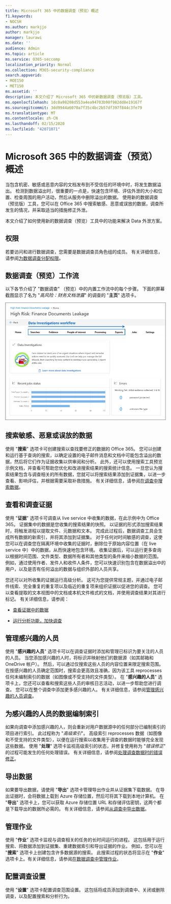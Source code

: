 ```yaml
---
title: Microsoft 365 中的数据调查（预览）概述
f1.keywords:
- NOCSH
ms.author: markjjo
author: markjjo
manager: laurawi
ms.date: ''
audience: Admin
ms.topic: article
ms.service: O365-seccomp
localization_priority: Normal
ms.collection: M365-security-compliance
search.appverid:
- MOE150
- MET150
ms.assetid: ''
description: 本文介绍了 Microsoft 365 中的新数据调查（预览版）工具。
ms.openlocfilehash: 1dc0a98208d553a4ea94703b98f982dd8e19167f
ms.sourcegitcommit: 3dd9944a6070a7f35c4bc2b57df397f844c3fe79
ms.translationtype: MT
ms.contentlocale: zh-CN
ms.lasthandoff: 02/15/2020
ms.locfileid: "42071071"
---
```

# <a name="overview-of-data-investigations-preview-in-microsoft-365"></a>Microsoft 365 中的数据调查（预览）概述

当包含机密、敏感或恶意内容的文档发布到不受信任的环境中时，将发生数据溢出。 检测到数据溢出时，很重要的一点是，快速包含环境、评估外泄的大小和位置、检查周围的用户活动，然后从服务中删除溢出的数据。 使用新的数据调查（预览版）工具，您可以在 Office 365 中搜索敏感、恶意或误放的数据，调查所发生的情况，并采取适当的措施修正外泄。  

本文介绍了如何使用新的数据调查（预览）工具中的功能来解决 Data 外泄方案。

## <a name="permissions"></a>权限

若要访问和进行数据调查，您需要是数据调查员角色组的成员。 有关详细信息，请参阅[为数据调查分配权限](permissions.md)。

## <a name="data-investigations-preview-workflow"></a>数据调查（预览）工作流 

以下各节介绍了 "数据调查" （预览）中的内置工作流中的每个步骤。 下面的屏幕截图显示了名为 "*高风险：财务文档泄露*" 的调查的 "**主页**" 选项卡。 

![数据调查工具中的工作流](../media/DataInvestigationsWorkflow.png)

## <a name="search-for-sensitive-malicious-or-misplaced-data"></a>搜索敏感、恶意或误放的数据

使用 "**搜索**" 选项卡可创建搜索以查找要修正的数据的 Office 365。 您可以创建和运行基于查询的搜索，以确定设置的电子邮件消息和文档中可能包含溢出的数据，然后将它们作为证据收集以供审阅和分析。 此外，还可以使用搜索工具预览示例文档，并查看可帮助您优化和改进搜索结果的搜索统计信息。 一旦您认为搜索结果包含与调查相关的所有数据，您就可以将搜索结果添加到证据集，以进一步查看、影响评估，并根据需要采取补救措施。 有关详细信息，请参阅[在调查中搜索数据](search-for-data.md)。

## <a name="review-and-investigate-evidence"></a>查看和调查证据

使用 "**证据**" 选项卡可调查从 live service 中收集的数据，在此示例中为 Office 365。 证据集中的数据是您收集的搜索结果的快照。 以证据的形式添加搜索结果时，将触发进程以提取文件、元数据和文本。 完成此过程后，数据调查工具会生成所有数据的新索引，并将其添加到证据集。 对于任何对时间敏感的调查，这使您可以在调查您在隔离环境中收集的证据时，删除位于原始内容位置（在 live service 中）中的数据，从而快速地包含环境。 收集证据后，可以运行更多查询以根据时间范围、文件类型、数据所有者和其他类型的条件来缩小数据的范围。 例如，通过使用作者、发件人和收件人条件，您可以快速识别包含在数据溢出中的用户，以及是否有任何溢出的数据与组织外部的人员共享。

您还可以对所收集的证据运行高级分析。 这可为您提供常规主题，并通过电子邮件线索、完全重复的重复项以及临近的重复项来组织证据以促进您的调查。 您可以查看提取的文本视图中的文档或本机文件格式的文档，并使用调查结果对其进行标记。 有关详细信息，请参阅：

  - [查看证据中的数据](review-data-in-evidence.md)

  - [运行分析功能，加快调查](run-analytics-to-investigate-faster.md)


## <a name="managing-people-of-interest"></a>管理感兴趣的人员

使用 "**感兴趣的人员**" 选项卡可以在调查证据时添加和管理已标识为要关注的人员的人员。 当您添加感兴趣的人时，将标识并映射他们的数据源（如其邮箱和 OneDrive 帐户）。 然后，可以通过仅搜索这些人员的内容位置来限定搜索范围。 在按感兴趣的人员确定范围时，搜索会更高效且准确，因为该工具 reprocesses 任何未编制索引的数据（如图像或不受支持的文件类型）。 在 "**感兴趣的人员**" 选项卡上，您还可以查看和搜索这些人员的审核日志活动，以进一步帮助您进行调查。 您可以在整个调查中添加更多感兴趣的人。 有关详细信息，请参阅[管理感兴趣的人员调查](manage-people-of-interest.md)。

## <a name="indexing-the-data-of-people-of-interest"></a>为感兴趣的人员的数据编制索引

如果向调查中添加感兴趣的人，则会重新对用户数据源中的任何部分已编制索引的项目进行索引。 此过程称为 "*高级索引*"。 高级索引 reprocesses 数据（如图像和不受支持的文件类型），以便在运行搜索以收集用于调查的数据时能够完全发现这些数据。 使用 "**处理**" 选项卡监视高级索引的状态，并修复使用称为 "*错误修正*" 的过程可能发生的任何处理错误。 有关详细信息，请参阅[处理调查数据时的错误修正](error-remediation.md)。

## <a name="exporting-data"></a>导出数据

如果要导出数据，请使用 "**导出**" 选项卡管理导出作业并从证据集下载数据。 在导出证据时，会将数据上载到 Azure 存储位置，然后可将其下载到本地计算机。 在 "**导出**" 选项卡上，您可以获取 Azure 存储位置 URL 和存储评估密钥，这两个都是下载导出的数据所必需的。 有关详细信息，请参阅[从调查中导出数据](export-data.md)。

## <a name="managing-jobs"></a>管理作业

使用 "**作业**" 选项卡监视与调查相关的任务的长时间运行的进程。 这包括用于运行搜索、将数据添加到证据集、重建数据索引和导出证据的作业。 例如，您可以在 "**搜索**" 选项卡上创建包含许多数据源的搜索。 此搜索过程的状态将显示在 "**作业**" 选项卡上。有关详细信息，请参阅[在数据调查中管理作业](manage-jobs.md)。

## <a name="configuring-investigation-settings"></a>配置调查设置

使用 "**设置**" 选项卡配置调查范围设置。 这包括将成员添加到调查中、关闭或删除调查，以及配置搜索和分析行为。
